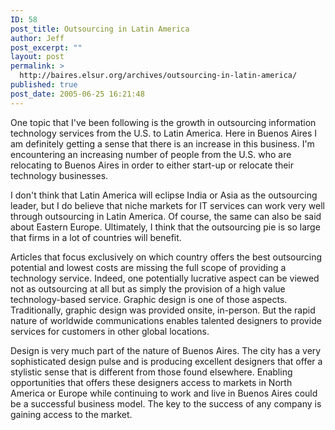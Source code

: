```yaml
---
ID: 58
post_title: Outsourcing in Latin America
author: Jeff
post_excerpt: ""
layout: post
permalink: >
  http://baires.elsur.org/archives/outsourcing-in-latin-america/
published: true
post_date: 2005-06-25 16:21:48
---
```

One topic that I've been following is the growth in outsourcing information technology services from the U.S. to Latin America. Here in Buenos Aires I am definitely getting a sense that there is an increase in this business. I'm encountering an increasing number of people from the U.S. who are relocating to Buenos Aires in order to either start-up or relocate their technology businesses. 

I don't think that Latin America will eclipse India or Asia as the outsourcing leader, but I do believe that niche markets for IT services can work very well through outsourcing in Latin America. Of course, the same can also be said about Eastern Europe. Ultimately, I think that the outsourcing pie is so large that firms in  a lot of countries will benefit. 

Articles that focus exclusively on which country offers the best outsourcing potential and lowest costs are missing the full scope of providing a technology service.  Indeed, one potentially lucrative aspect can be viewed not as outsourcing at all but as simply the provision of a high value technology-based service.  Graphic design  is one of those aspects. Traditionally, graphic design was provided onsite, in-person. But the rapid nature of worldwide communications enables talented designers to provide services for customers in other global locations. 

Design is very much part of the nature of Buenos Aires. The city has a very sophisticated design pulse and is producing excellent designers that offer a stylistic sense  that is different from those found elsewhere. Enabling opportunities that offers these designers access to markets in North America or Europe while continuing to work and live in Buenos Aires could be a successful business model. The key to the success of any company is gaining access to the market.